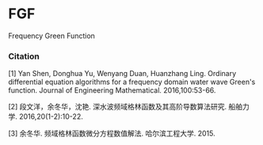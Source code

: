 # FGF
Frequency Green Function

### Citation
[1] Yan Shen, Donghua Yu, Wenyang Duan, Huanzhang Ling. Ordinary differential equation algorithms for a frequency domain water wave 
    Green's function. Journal of Engineering Mathematical. 2016,100:53-66.
    
[2] 段文洋，余冬华，沈艳. 深水波频域格林函数及其高阶导数算法研究. 船舶力学. 2016,20(1-2):10-22.

[3] 余冬华. 频域格林函数微分方程数值解法. 哈尔滨工程大学. 2015.

